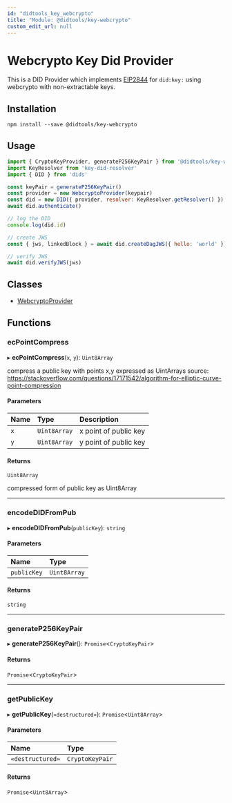 ```yaml
---
id: "didtools_key_webcrypto"
title: "Module: @didtools/key-webcrypto"
custom_edit_url: null
---
```


# Webcrypto Key Did Provider
This is a DID Provider which implements [EIP2844](https://eips.ethereum.org/EIPS/eip-2844) for `did:key:` using webcrypto with non-extractable keys.

## Installation

```
npm install --save @didtools/key-webcrypto
```

## Usage

```js
import { CryptoKeyProvider, generateP256KeyPair } from '@didtools/key-webcrypto'
import KeyResolver from 'key-did-resolver'
import { DID } from 'dids'

const keyPair = generateP256KeyPair()
const provider = new WebcryptoProvider(keypair)
const did = new DID({ provider, resolver: KeyResolver.getResolver() })
await did.authenticate()

// log the DID
console.log(did.id)

// create JWS
const { jws, linkedBlock } = await did.createDagJWS({ hello: 'world' })

// verify JWS
await did.verifyJWS(jws)
```

## Classes

- [WebcryptoProvider](../classes/didtools_key_webcrypto.WebcryptoProvider.md)

## Functions

### ecPointCompress

▸ **ecPointCompress**(`x`, `y`): `Uint8Array`

compress a public key with points x,y expressed as UintArrays
source: https://stackoverflow.com/questions/17171542/algorithm-for-elliptic-curve-point-compression

#### Parameters

| Name | Type | Description |
| :------ | :------ | :------ |
| `x` | `Uint8Array` | x point of public key |
| `y` | `Uint8Array` | y point of public key |

#### Returns

`Uint8Array`

compressed form of public key as Uint8Array

___

### encodeDIDFromPub

▸ **encodeDIDFromPub**(`publicKey`): `string`

#### Parameters

| Name | Type |
| :------ | :------ |
| `publicKey` | `Uint8Array` |

#### Returns

`string`

___

### generateP256KeyPair

▸ **generateP256KeyPair**(): `Promise`\<`CryptoKeyPair`\>

#### Returns

`Promise`\<`CryptoKeyPair`\>

___

### getPublicKey

▸ **getPublicKey**(`«destructured»`): `Promise`\<`Uint8Array`\>

#### Parameters

| Name | Type |
| :------ | :------ |
| `«destructured»` | `CryptoKeyPair` |

#### Returns

`Promise`\<`Uint8Array`\>

